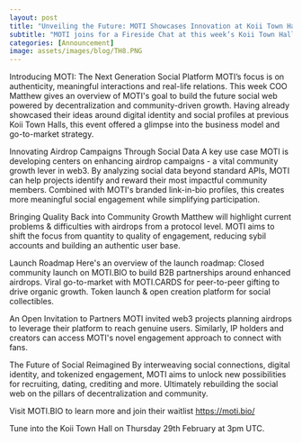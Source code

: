 ```yaml
---
layout: post
title: "Unveiling the Future: MOTI Showcases Innovation at Koii Town Hall"
subtitle: "MOTI joins for a Fireside Chat at this week’s Koii Town Hall #8 to provide exciting updates on the project's progress and vision for reshaping social engagement through Koii’s DePIN technology."
categories: [Announcement]
image: assets/images/blog/TH8.PNG
---
```

Introducing MOTI: The Next Generation Social Platform
MOTI’s focus is on authenticity, meaningful interactions and real-life relations. This week COO Matthew gives an overview of MOTI's goal to build the future social web powered by decentralization and community-driven growth. Having already showcased their ideas around digital identity and social profiles at previous Koii Town Halls, this event offered a glimpse into the business model and go-to-market strategy.

Innovating Airdrop Campaigns Through Social Data
A key use case MOTI is developing centers on enhancing airdrop campaigns - a vital community growth lever in web3. By analyzing social data beyond standard APIs, MOTI can help projects identify and reward their most impactful community members. Combined with MOTI's branded link-in-bio profiles, this creates more meaningful social engagement while simplifying participation.

Bringing Quality Back into Community Growth
Matthew will highlight current problems & difficulties with airdrops from a protocol level. MOTI aims to shift the focus from quantity to quality of engagement, reducing sybil accounts and building an authentic user base.

Launch Roadmap
Here's an overview of the launch roadmap:
Closed community launch on MOTI.BIO to build B2B partnerships around enhanced airdrops.
Viral go-to-market with MOTI.CARDS for peer-to-peer gifting to drive organic growth.
Token launch & open creation platform for social collectibles.

An Open Invitation to Partners
MOTI invited web3 projects planning airdrops to leverage their platform to reach genuine users. Similarly, IP holders and creators can access MOTI's novel engagement approach to connect with fans.

The Future of Social Reimagined
By interweaving social connections, digital identity, and tokenized engagement, MOTI aims to unlock new possibilities for recruiting, dating, crediting and more. Ultimately rebuilding the social web on the pillars of decentralization and community. 

Visit MOTI.BIO to learn more and join their waitlist https://moti.bio/

Tune into the Koii Town Hall on Thursday 29th February at 3pm UTC.

